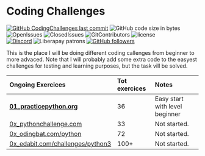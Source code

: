 # Coding Challenges
[![GitHub CodingChallenges last commit](https://img.shields.io/github/last-commit/pixelexio/CodingChallenges)][GitCommit] ![GitHub code size in bytes](https://img.shields.io/github/languages/code-size/pixelexio/CodingChallenges) ![OpenIssues][OpenIssues] ![ClosedIssues][ClosedIssues] ![GitContributors][GitContributors] ![license][GitLicense]\
[![Discord](https://img.shields.io/discord/181721195073241088?color=%237289da&label=Discord)][DiscordLink] ![Liberapay patrons](https://img.shields.io/liberapay/patrons/pixelexio) [![GitHub followers](https://img.shields.io/github/followers/pixelexio?style=social)][GitFollowers]

This is the place I will be doing different coding callenges from beginner to more advaced.
Note that I will probably add some extra code to the easyest challenges for testing and learning purposes, but the task vill be solved.


[GitCommit]:https://github.com/pixelexio/CodingChallenges/
[DiscordLink]: https://discord.gg/wDzNCf5
[GitFollowers]: https://github.com/pixelexio
[GitLicense]: https://badgen.net/github/license/pixelexio/CodingChallenges
[OpenIssues]: https://badgen.net/github/open-issues/pixelexio/CodingChallenges
[ClosedIssues]: https://img.shields.io/github/issues-closed-raw/pixelexio/CodingChallenges
[GitContributors]: https://badgen.net/github/contributors/pixelexio/CodingChallenges


| Ongoing Exercices  	                 | Tot exercices	| Notes| 
|:---	                                 |:---	          	|:---	      	|
|[**01_practicepython.org**](https://github.com/pixelexio/CodingChallenges/tree/master/01%20-%20practicepython_org)| 36  | Easy start with level beginner         | 
|[0x_pythonchallenge.com](#)  	         | 33       		| Not started.        	|             
|[0x_odingbat.com/python](#)     	 | 72             	| Not started.   	      	|               
|[0x_edabit.com/challenges/python3](#) 	 | 100+           	| Not started.          	|          
